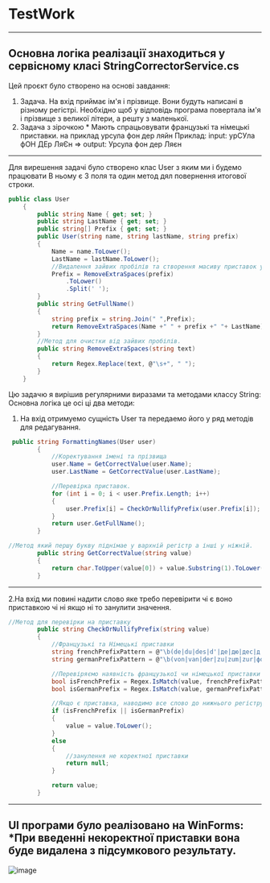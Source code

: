 # TestWork
---
Основна логіка реалізації знаходиться у сервісному класі StringCorrectorService.cs 
---
Цей проєкт було створено на основі завдання:
1) Задача. На вхід приймає ім'я і прізвище. Вони будуть написані в різному регістрі. Необхідно щоб у відповідь програма повертала ім'я і прізвище з великої літери, а решту з маленької.
2) Задача з зірочкою * Мають спрацьовувати французькі та німецькі приставки. на приклад урсула фон дер ляйн
Приклад: input: урСУла фОН ДЕр ЛяЄн => output: Урсула фон дер Ляєн
---
Для вирешення задачі було створено клас User з яким ми і будемо працювати
В ньому є 3 поля та один метод дял повернення итогової строки.
```cs
public class User
    {
        public string Name { get; set; }
        public string LastName { get; set; }
        public string[] Prefix { get; set; }
        public User(string name, string lastName, string prefix)
        {
            Name = name.ToLower();
            LastName = lastName.ToLower();
            //Видалення зайвих пробілів та створення масиву приставок у нижньому регистрі.
            Prefix = RemoveExtraSpaces(prefix)
                .ToLower()
                .Split(' ');
        }
        public string GetFullName()
        {
            string prefix = string.Join(" ",Prefix);
            return RemoveExtraSpaces(Name +" " + prefix +" "+ LastName);
        }
        //Метод для очистки від зайвих пробілів.
        public string RemoveExtraSpaces(string text)
        {
            return Regex.Replace(text, @"\s+", " ");
        }
    }
```
Цю задачю я вирішив регулярними виразами та методами классу String:
Основна логіка це осі ці два методи:
1. На вхід отримуемо сущність User та передаемо його у ряд методів для редагування.
```cs
 public string FormattingNames(User user)
        {
            //Коректування імені та прізвища
            user.Name = GetCorrectValue(user.Name);
            user.LastName = GetCorrectValue(user.LastName);

            //Перевірка приставок.
            for (int i = 0; i < user.Prefix.Length; i++)
            {
                user.Prefix[i] = CheckOrNullifyPrefix(user.Prefix[i]);
            }
            return user.GetFullName();
        }

//Метод який першу букву піднімае у вархній регістр а інші у ніжній.
        public string GetCorrectValue(string value)
        {
            return char.ToUpper(value[0]) + value.Substring(1).ToLower();
        }
```

---
2.На вхід ми повині надити слово яке требо перевірити чі є воно приставкою чі ні якщо ні то занулити значення.
```cs
//Метод для перевірки на приставку 
        public string CheckOrNullifyPrefix(string value)
        {
            //Французькі та Німецькі приставки
            string frenchPrefixPattern = @"\b(de|du|des|d'|де|дю|дес|д')\b";
            string germanPrefixPattern = @"\b(von|van|der|zu|zum|zur|фон|ван|дер|цу|цум|цур)\b";

            //Перевіряємо наявність французької чи німецької приставки
            bool isFrenchPrefix = Regex.IsMatch(value, frenchPrefixPattern, RegexOptions.IgnoreCase);
            bool isGermanPrefix = Regex.IsMatch(value, germanPrefixPattern, RegexOptions.IgnoreCase);

            //Якщо є приставка, наводимо все слово до нижнього регістру
            if (isFrenchPrefix || isGermanPrefix)
            {
                value = value.ToLower();
            }
            else
            {
                //занулення не коректної приставки
                return null;
            }

            return value;
        }
```
---
UI програми було реалізовано на WinForms:
*При введенні некоректної приставки вона буде видалена з підсумкового результату.
---
![image](https://github.com/AmateurBoy/TestWork/assets/90874301/758d0568-618b-4fe2-afe8-81a0ac019fd3)
